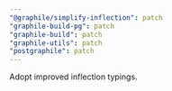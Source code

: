 ```yaml
---
"@graphile/simplify-inflection": patch
"graphile-build-pg": patch
"graphile-build": patch
"graphile-utils": patch
"postgraphile": patch
---
```


Adopt improved inflection typings.
